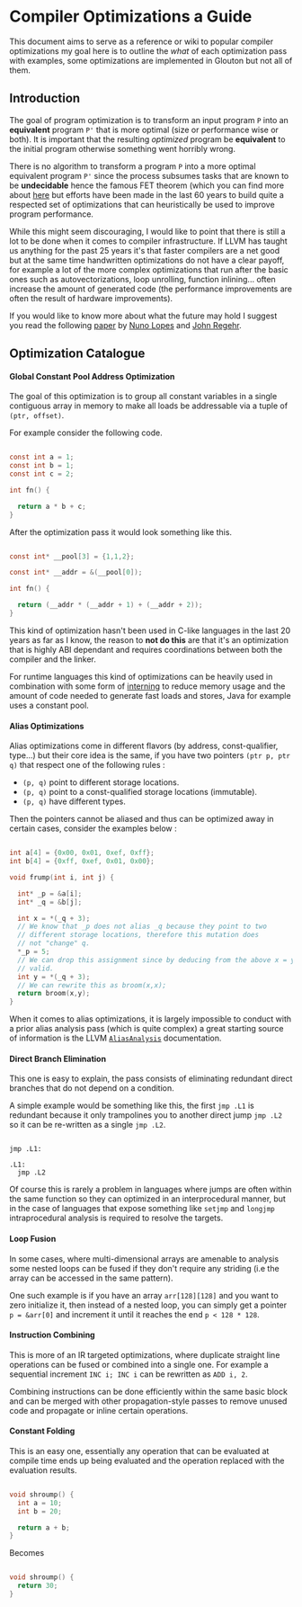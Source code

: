 # Compiler Optimizations a Guide

This document aims to serve as a reference or wiki to popular compiler optimizations
my goal here is to outline the *what* of each optimization pass with examples, some
optimizations are implemented in Glouton but not all of them.

## Introduction

The goal of program optimization is to transform an input program `P` into an **equivalent**
program `P'` that is more optimal (size or performance wise or both).
It is important that the resulting *optimized* program be **equivalent** to the initial program
otherwise something went horribly wrong.

There is no algorithm to transform a program `P` into a more optimal equivalent program `P'` since
the process subsumes tasks that are known to be **undecidable** hence the famous FET theorem
(which you can find more about [here](https://en.wikipedia.org/wiki/Full-employment_theorem) but
efforts have been made in the last 60 years to build quite a respected set of optimizations that
can heuristically be used to improve program performance.

While this might seem discouraging, I would like to point that there is still a lot to be done
when it comes to compiler infrastructure. If LLVM has taught us anything for the past 25 years
it's that faster compilers are a net good but at the same time handwritten optimizations do not
have a clear payoff, for example a lot of the more complex optimizations that run after the basic
ones such as autovectorizations, loop unrolling, function inlining... often increase the amount
of generated code (the performance improvements are often the result of hardware improvements).

If you would like to know more about what the future may hold I suggest you read the following
[paper](https://arxiv.org/abs/1809.02161) by [Nuno Lopes](https://web.ist.utl.pt/nuno.lopes/)
and [John Regehr](https://blog.regehr.org/archives/1619).

## Optimization Catalogue


#### Global Constant Pool Address Optimization

The goal of this optimization is to group all constant variables in a single contiguous array
in memory to make all loads be addressable via a tuple of `(ptr, offset)`.

For example consider the following code.

```c

const int a = 1;
const int b = 1;
const int c = 2;

int fn() {

  return a * b + c;
}

```

After the optimization pass it would look something like this.

```c

const int* __pool[3] = {1,1,2};

const int* __addr = &(__pool[0]);

int fn() {

  return (__addr * (__addr + 1) + (__addr + 2));
}

```

This kind of optimization hasn't been used in C-like languages in the last 20 years as far
as I know, the reason to **not do this** are that it's an optimization that is highly ABI
dependant and requires coordinations between both the compiler and the linker.

For runtime languages this kind of optimizations can be heavily used in combination with
some form of [interning](https://en.wikipedia.org/wiki/String_interning) to reduce memory
usage and the amount of code needed to generate fast loads and stores, Java for example
uses a constant pool.

#### Alias Optimizations

Alias optimizations come in different flavors (by address, const-qualifier, type...) but their
core idea is the same, if you have two pointers `(ptr p, ptr q)` that respect one of the following
rules :

- `(p, q)` point to different storage locations.
- `(p, q)` point to a const-qualified storage locations (immutable).
- `(p, q)` have different types.

Then the pointers cannot be aliased and thus can be optimized away in certain cases, consider
the examples below :

```c

int a[4] = {0x00, 0x01, 0xef, 0xff};
int b[4] = {0xff, 0xef, 0x01, 0x00};

void frump(int i, int j) { 

  int* _p = &a[i];
  int* _q = &b[j];

  int x = *(_q + 3);
  // We know that _p does not alias _q because they point to two
  // different storage locations, therefore this mutation does
  // not "change" q.
  *_p = 5;
  // We can drop this assignment since by deducing from the above x = y is still
  // valid.
  int y = *(_q + 3);
  // We can rewrite this as broom(x,x);
  return broom(x,y);
}

```

When it comes to alias optimizations, it is largely impossible to conduct with a prior
alias analysis pass (which is quite complex) a great starting source of information is
the LLVM [`AliasAnalysis`](https://llvm.org/docs/AliasAnalysis.html) documentation.

#### Direct Branch Elimination

This one is easy to explain, the pass consists of eliminating redundant direct branches that do
not depend on a condition.

A simple example would be something like this, the first `jmp .L1` is redundant because it only
trampolines you to another direct jump `jmp .L2` so it can be re-written as a single `jmp .L2`.

```

jmp .L1:

.L1:
  jmp .L2

```

Of course this is rarely a problem in languages where jumps are often within the same function
so they can optimized in an interprocedural manner, but in the case of languages that expose
something like `setjmp` and `longjmp` intraprocedural analysis is required to resolve the targets.

#### Loop Fusion

In some cases, where multi-dimensional arrays are amenable to analysis some nested loops can be
fused if they don't require any striding (i.e the array can be accessed in the same pattern).

One such example is if you have an array `arr[128][128]` and you want to zero initialize it, then
instead of a nested loop, you can simply get a pointer `p = &arr[0]` and increment it until it
reaches the end `p < 128 * 128`.

#### Instruction Combining

This is more of an IR targeted optimizations, where duplicate straight line operations can be
fused or combined into a single one. For example a sequential increment `INC i; INC i` can be
rewritten as `ADD i, 2`. 

Combining instructions can be done efficiently within the same basic block and can be merged
with other propagation-style passes to remove unused code and propagate or inline certain
operations.

#### Constant Folding

This is an easy one, essentially any operation that can be evaluated at compile time ends up
being evaluated and the operation replaced with the evaluation results.

```c

void shroump() {
  int a = 10;
  int b = 20;

  return a + b;
}

```

Becomes

```c

void shroump() {
  return 30;
}

```


